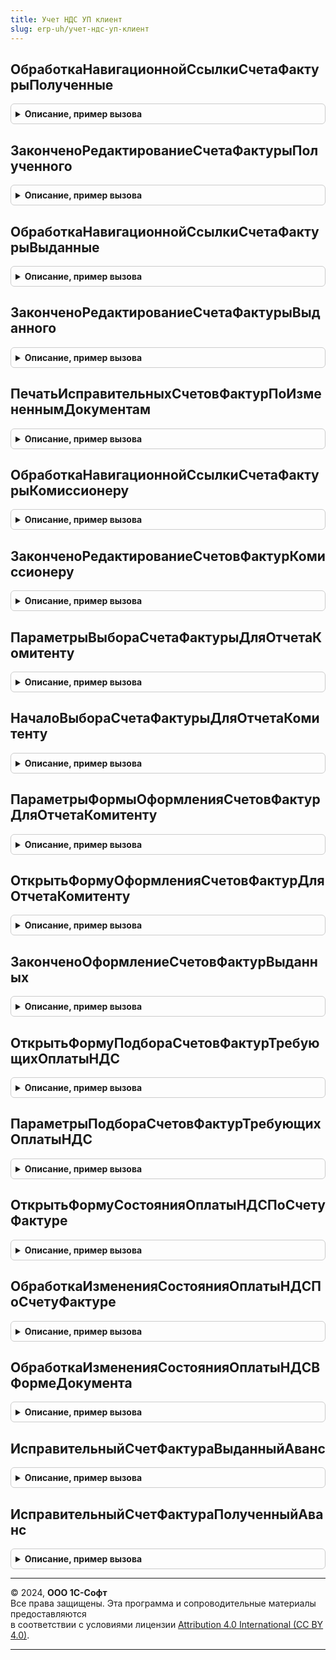 ```yaml
---
title: Учет НДС УП клиент
slug: erp-uh/учет-ндс-уп-клиент
---
```



## ОбработкаНавигационнойСсылкиСчетаФактурыПолученные
<details style="margin: 1em 0; padding: 0.5em; border: 1px solid #ccc; border-radius: 6px;">

<summary style="font-weight: bold; cursor: pointer;">Описание, пример вызова</summary>

```bsl

// Выполняет обработку навигационной ссылки форматированной строки, полученной с помощью функции УчетНДСУП.СчетаФактурыПолученныеНаОсновании().
// Открывает форму нового или существующего счета-фактуры. Если на основании документа зарегистрировано несколько счетов-фактур, то открывает список документов.
//
// Параметры:
// 	Форма - ФормаКлиентскогоПриложения - Форма документа
// 	НавигационнаяСсылка - Строка - Навигационная ссылка форматированной строки.
// 	СтандартнаяОбработка - Булево - Признак стандартной обработки события.
// 	ПараметрыРегистрации - См. УчетНДСУПКлиентСервер.ПараметрыРегистрацииСчетовФактурПолученных
//
Процедура ОбработкаНавигационнойСсылкиСчетаФактурыПолученные(Форма, НавигационнаяСсылка, СтандартнаяОбработка, ПараметрыРегистрации) Экспорт
```

Пример вызова
```bsl
УчетНДСУПКлиент.ОбработкаНавигационнойСсылкиСчетаФактурыПолученные(Форма, НавигационнаяСсылка, СтандартнаяОбработка, ПараметрыРегистрации) 
```
</details>

## ЗаконченоРедактированиеСчетаФактурыПолученного
<details style="margin: 1em 0; padding: 0.5em; border: 1px solid #ccc; border-radius: 6px;">

<summary style="font-weight: bold; cursor: pointer;">Описание, пример вызова</summary>

```bsl

// Вызывается в обработчике ОбработкаВыбора() формы документа-основания счета-фактуры полученного.
// Возвращает признак того, что закрыта форма форма счета-фактуры.
// При этом требуется обновить представление счетов-фактур на форме документа.
//
// Параметры:
// 	РезультатВыбора - Произвольный - Результат выбора.
// 	ИсточникВыбора - Произвольный - Форма, пославшая оповещение о выборе.
//
// Возвращаемое значение:
// 	Булево - Признак того, что событие закрытия формы документа.
//
Функция ЗаконченоРедактированиеСчетаФактурыПолученного(РезультатВыбора, ИсточникВыбора) Экспорт
```

Пример вызова
```bsl
Результат = УчетНДСУПКлиент.ЗаконченоРедактированиеСчетаФактурыПолученного(РезультатВыбора, ИсточникВыбора) 
```
</details>

## ОбработкаНавигационнойСсылкиСчетаФактурыВыданные
<details style="margin: 1em 0; padding: 0.5em; border: 1px solid #ccc; border-radius: 6px;">

<summary style="font-weight: bold; cursor: pointer;">Описание, пример вызова</summary>

```bsl

// Выполняет обработку навигационной ссылки форматированной строки, полученной с помощью функции УчетНДСУП.СчетаФактурыВыданныеНаОсновании().
// Открывает форму нового или существующего счета-фактуры. Если на основании документа зарегистрировано несколько счетов-фактур, то открывает список документов.
//
// Параметры:
// 	Форма - ФормаКлиентскогоПриложения - Форма документа
// 	НавигационнаяСсылка - Строка - Навигационная ссылка форматированной строки.
// 	СтандартнаяОбработка - Булево - Признак стандартной обработки события.
// 	ПараметрыРегистрации - См. УчетНДСУПКлиентСервер.ПараметрыРегистрацииСчетовФактурВыданных
//
Процедура ОбработкаНавигационнойСсылкиСчетаФактурыВыданные(Форма, НавигационнаяСсылка, СтандартнаяОбработка, ПараметрыРегистрации) Экспорт
```

Пример вызова
```bsl
УчетНДСУПКлиент.ОбработкаНавигационнойСсылкиСчетаФактурыВыданные(Форма, НавигационнаяСсылка, СтандартнаяОбработка, ПараметрыРегистрации) 
```
</details>

## ЗаконченоРедактированиеСчетаФактурыВыданного
<details style="margin: 1em 0; padding: 0.5em; border: 1px solid #ccc; border-radius: 6px;">

<summary style="font-weight: bold; cursor: pointer;">Описание, пример вызова</summary>

```bsl

// Вызывается в обработчике ОбработкаВыбора() формы документа-основания счета-фактуры выданного.
// Возвращает признак того, что закрыта форма форма счета-фактуры.
// При этом требуется обновить представление счетов-фактур на форме документа.
//
// Параметры:
// 	РезультатВыбора - Произвольный - Результат выбора.
// 	ИсточникВыбора - Произвольный - Форма, пославшая оповещение о выборе.
//
// Возвращаемое значение:
// 	Булево - Признак того, что событие закрытия формы документа.
//
Функция ЗаконченоРедактированиеСчетаФактурыВыданного(РезультатВыбора, ИсточникВыбора) Экспорт
```

Пример вызова
```bsl
Результат = УчетНДСУПКлиент.ЗаконченоРедактированиеСчетаФактурыВыданного(РезультатВыбора, ИсточникВыбора) 
```
</details>

## ПечатьИсправительныхСчетовФактурПоИзмененнымДокументам
<details style="margin: 1em 0; padding: 0.5em; border: 1px solid #ccc; border-radius: 6px;">

<summary style="font-weight: bold; cursor: pointer;">Описание, пример вызова</summary>

```bsl

// Выполняет печать сформированных исправительный счетов-фактур.
//
// Параметры:
// 	ТаблицаИзмененныхДокументов - ТаблицаЗначений - Измененные документы продажи и их реквизиты:
// 	  * Документ - ОпределяемыйТип.ОснованиеСчетФактураВыданный - документ-основание
// 	  * Организация - СправочникСсылка.Организации - Организация документа-основания
// 	  * Дата - Дата - Дата документа-основания
// 	  * Ответственный - СправочникСсылка.Пользователи - Ответственный за документ-основание
// 	Форма - ФормаКлиентскогоПриложения - Форма-владелец, из которой выполняется печать счетов-фактур.
//
Процедура ПечатьИсправительныхСчетовФактурПоИзмененнымДокументам(ТаблицаИзмененныхДокументов, Форма) Экспорт
```

Пример вызова
```bsl
УчетНДСУПКлиент.ПечатьИсправительныхСчетовФактурПоИзмененнымДокументам(ТаблицаИзмененныхДокументов, Форма) 
```
</details>

## ОбработкаНавигационнойСсылкиСчетаФактурыКомиссионеру
<details style="margin: 1em 0; padding: 0.5em; border: 1px solid #ccc; border-radius: 6px;">

<summary style="font-weight: bold; cursor: pointer;">Описание, пример вызова</summary>

```bsl

// Выполняет обработку навигационной ссылки форматированной строки, полученной с помощью функции УчетНДСУП.СчетаФактурыКомиссионеруНаОсновании().
// Открывает форму счета-фактуры или форму рабочего места по оформлению.
//
// Параметры:
// 	Форма - ФормаКлиентскогоПриложения - Форма документа
// 	НавигационнаяСсылка - Строка - Навигационная ссылка форматированной строки.
// 	СтандартнаяОбработка - Булево - Признак стандартной обработки события.
// 	ПараметрыРегистрации - См. УчетНДСУПКлиентСервер.ПараметрыРегистрацииСчетовФактурКомиссионеру
//
Процедура ОбработкаНавигационнойСсылкиСчетаФактурыКомиссионеру(Форма, НавигационнаяСсылка, СтандартнаяОбработка, ПараметрыРегистрации) Экспорт
```

Пример вызова
```bsl
УчетНДСУПКлиент.ОбработкаНавигационнойСсылкиСчетаФактурыКомиссионеру(Форма, НавигационнаяСсылка, СтандартнаяОбработка, ПараметрыРегистрации) 
```
</details>

## ЗаконченоРедактированиеСчетовФактурКомиссионеру
<details style="margin: 1em 0; padding: 0.5em; border: 1px solid #ccc; border-radius: 6px;">

<summary style="font-weight: bold; cursor: pointer;">Описание, пример вызова</summary>

```bsl

// Вызывается в обработчике ОбработкаВыбора() формы отчета комиссионера.
// Возвращает признак того, что закрыта форма форма счета-фактуры, списка или рабочего места по формированию.
// При этом требуется обновить представление счетов-фактур на форме документа.
//
// Параметры:
// 	РезультатВыбора - Произвольный - Результат выбора.
// 	ИсточникВыбора - Произвольный - Форма, пославшая оповещение о выборе.
//
// Возвращаемое значение:
// 	Булево - Признак того, что событие закрытия формы редактирования счетов-фактур.
//
Функция ЗаконченоРедактированиеСчетовФактурКомиссионеру(РезультатВыбора, ИсточникВыбора) Экспорт
```

Пример вызова
```bsl
Результат = УчетНДСУПКлиент.ЗаконченоРедактированиеСчетовФактурКомиссионеру(РезультатВыбора, ИсточникВыбора) 
```
</details>

## ПараметрыВыбораСчетаФактурыДляОтчетаКомитенту
<details style="margin: 1em 0; padding: 0.5em; border: 1px solid #ccc; border-radius: 6px;">

<summary style="font-weight: bold; cursor: pointer;">Описание, пример вызова</summary>

```bsl

// Возвращает структуру параметров для открытия формы выбора счета-фактуры для отчета комитенту.
//
// Возвращаемое значение:
// 	Структура - Параметры открытия формы выбора счета-фактуры для отчета комитенту:
// 	                  * Организация - СправочникСсылка.Организации - Организация-комиссионер
// 	                  * Покупатель - СправочникСсылка.Контрагенты, СправочникСсылка.Организации - Покупатель комиссионного товара.
// 	                  * Дата - Дата - Дата выставления счета-фактуры. В общем случае дата реализации товаров покупателю.
// 	                  * ВыбранныйСчетФактура - ДокументСсылка - Ссылка на уже выбранный счет-фактуру.
//
Функция ПараметрыВыбораСчетаФактурыДляОтчетаКомитенту() Экспорт
```

Пример вызова
```bsl
Результат = УчетНДСУПКлиент.ПараметрыВыбораСчетаФактурыДляОтчетаКомитенту() 
```
</details>

## НачалоВыбораСчетаФактурыДляОтчетаКомитенту
<details style="margin: 1em 0; padding: 0.5em; border: 1px solid #ccc; border-radius: 6px;">

<summary style="font-weight: bold; cursor: pointer;">Описание, пример вызова</summary>

```bsl

// Открывает форму выбора счета-фактуры для отчета комитенту.
// Вызывается в обработчике НачалоВыбора() поля формы счета-фактуры, выданного покупателю.
//
// Параметры:
// 	Элемент - ПолеФормы - Элемент управления.
// 	ПараметрыВыбора - Структура - Параметры выбора счета-фактуры. См. УчетНДСУПКлиент.ПараметрыВыбораСчетаФактурыДляОтчетаКомитенту.
// 	СтандартнаяОбработка - Булево - Признак стандартной обработки события.
//
Процедура НачалоВыбораСчетаФактурыДляОтчетаКомитенту(Элемент, ПараметрыВыбора, СтандартнаяОбработка) Экспорт
```

Пример вызова
```bsl
УчетНДСУПКлиент.НачалоВыбораСчетаФактурыДляОтчетаКомитенту(Элемент, ПараметрыВыбора, СтандартнаяОбработка) 
```
</details>

## ПараметрыФормыОформленияСчетовФактурДляОтчетаКомитенту
<details style="margin: 1em 0; padding: 0.5em; border: 1px solid #ccc; border-radius: 6px;">

<summary style="font-weight: bold; cursor: pointer;">Описание, пример вызова</summary>

```bsl

// Возвращает структуру параметров необходимых для открытия формы ОформленияСчетовФактурДляОтчетаКомитенту
//
// Возвращаемое значение:
//	Структура - Структура параметров содержащая следующие ключи:
//              * Организация - СправочникСсылка.Организации - содержит организацию продавца комиссионного товара
//              * АдресТаблицыРеализацийКомиссионныхТоваров - Строка - содержит адрес во временном хранилище на таблицу
//																	 документов реализации комиссионного товара
//					Таблица реализаций должна иметь колонки:
//						Ссылка - ДокументСсылка - ссылка на документ реализации
//						Дата - Дата - Дата документа реализации
//						Сумма - Число - сумма документа реализации
//						Валюта - СправочникСсылка.Валюта - валюта документа реализации
//						Партнер - СправочникСсылка.Партнеры - партнер кому был реализован комиссионный товар
//						Контрагент - СправочникСсылка.Контрагенты - контрагент кому был реализован комиссионный товар.
//
Функция ПараметрыФормыОформленияСчетовФактурДляОтчетаКомитенту() Экспорт
```

Пример вызова
```bsl
Результат = УчетНДСУПКлиент.ПараметрыФормыОформленияСчетовФактурДляОтчетаКомитенту() 
```
</details>

## ОткрытьФормуОформленияСчетовФактурДляОтчетаКомитенту
<details style="margin: 1em 0; padding: 0.5em; border: 1px solid #ccc; border-radius: 6px;">

<summary style="font-weight: bold; cursor: pointer;">Описание, пример вызова</summary>

```bsl

// Открывает форму оформления счетов-фактур выданных.
// При закрытии формы будет сформировано оповещение о выборе, в результате выборка будет передано соответствие, в котором
//      Ключ - Документ реализации, для которого сформирован счет-фактура
//      Значение - Ссылка на сформированный счет-фактуру.
//
// Параметры:
//  ПараметрыФормы - Структура - Параметры открываемой формы см. УчетНДСУПКлиент.ПараметрыФормыОформленияСчетовФактурДляОтчетаКомитенту
//  ФормаВладелец - ФормаКлиентскогоПриложения - форма открывающая оформление счетов-фактур
//
Процедура ОткрытьФормуОформленияСчетовФактурДляОтчетаКомитенту(ПараметрыФормы, ФормаВладелец) Экспорт
```

Пример вызова
```bsl
УчетНДСУПКлиент.ОткрытьФормуОформленияСчетовФактурДляОтчетаКомитенту(ПараметрыФормы, ФормаВладелец) 
```
</details>

## ЗаконченоОформлениеСчетовФактурВыданных
<details style="margin: 1em 0; padding: 0.5em; border: 1px solid #ccc; border-radius: 6px;">

<summary style="font-weight: bold; cursor: pointer;">Описание, пример вызова</summary>

```bsl

// Вызывается в обработчике ОбработкаВыбора() для проверки необходимости обновления данных о счетах-фактурах выданных.
// Возвращает признак того, что закрыта форма оформления счетов-фактур выданных.
//
// Параметры:
// 	РезультатВыбора - Произвольный - Результат выбора.
// 	ИсточникВыбора - Произвольный - Форма, пославшая оповещение о выборе.
//
// Возвращаемое значение:
// 	Булево - Признак того, что событие закрытия формы документа.
//
Функция ЗаконченоОформлениеСчетовФактурВыданных(РезультатВыбора, ИсточникВыбора) Экспорт
```

Пример вызова
```bsl
Результат = УчетНДСУПКлиент.ЗаконченоОформлениеСчетовФактурВыданных(РезультатВыбора, ИсточникВыбора) 
```
</details>

## ОткрытьФормуПодбораСчетовФактурТребующихОплатыНДС
<details style="margin: 1em 0; padding: 0.5em; border: 1px solid #ccc; border-radius: 6px;">

<summary style="font-weight: bold; cursor: pointer;">Описание, пример вызова</summary>

```bsl

// Описание
//
// Параметры:
// 	ПараметрыПодбора - см. УчетНДСУПКлиент.ПараметрыПодбораСчетовФактурТребующихОплатыНДС.
// 	ОповещениеОПодборе - ОписаниеОповещения - оповещение, которое будет вызвано после подбора документов.
//			В обработчик в параметр «Результат» будет передан адрес временного хранилища
//			с таблицей подобранных документов.
//			Таблица содержит колонки:
//				Контрагент - СправочникСсылка.Контрагенты - Поставщик.
//				Договор - СправочникСсылка.ДоговорыКонтрагентов - Договор с поставщиком.
//				СчетФактура - ДокументСсылка - Документ, требующий оплаты НДС.
//				СуммаОплаты - Число - Сумма оплаты НДС по документу.
//
Процедура ОткрытьФормуПодбораСчетовФактурТребующихОплатыНДС(ПараметрыПодбора, ОповещениеОПодборе) Экспорт
```

Пример вызова
```bsl
УчетНДСУПКлиент.ОткрытьФормуПодбораСчетовФактурТребующихОплатыНДС(ПараметрыПодбора, ОповещениеОПодборе) 
```
</details>

## ПараметрыПодбораСчетовФактурТребующихОплатыНДС
<details style="margin: 1em 0; padding: 0.5em; border: 1px solid #ccc; border-radius: 6px;">

<summary style="font-weight: bold; cursor: pointer;">Описание, пример вызова</summary>

```bsl

// Возвращает структуру параметров для открытия формы подбора документов, требующих оплаты НДС.
//
// Возвращаемое значение:
// 	Структура - Структура параметров подбора:
//							* ТипНалога - ПеречислениеСсылка.ТипыНалогов - Тип оплачиваемого налога: НДС_ВвозимыеТовары или НДС_НалоговыйАгент
//							* Организация - СправочникСсылка.Организации - Отбор документов по организации
//							* ДатаДокумента - Дата - Отбор документов по периоду
//							* ДокументСсылка - ДокументСсылка - Ссылка на документ оплаты
//							* АдресВременногоХранилища - Строка
//- Ссылка на временное хранилище с таблицей уже подобранных документов.
//			Таблица должна иметь следующие колонки:
//				Контрагент - Поставщик.
//				Договор - Договор с поставщиком.
//				СчетФактура - Документ, по которому оплачивается НДС.
//				СуммаОплаты - Сумма оплаты НДС по документу.
//
Функция ПараметрыПодбораСчетовФактурТребующихОплатыНДС() Экспорт
```

Пример вызова
```bsl
Результат = УчетНДСУПКлиент.ПараметрыПодбораСчетовФактурТребующихОплатыНДС() 
```
</details>

## ОткрытьФормуСостоянияОплатыНДСПоСчетуФактуре
<details style="margin: 1em 0; padding: 0.5em; border: 1px solid #ccc; border-radius: 6px;">

<summary style="font-weight: bold; cursor: pointer;">Описание, пример вызова</summary>

```bsl

// Открывает форму просмотра и редактирования состояния оплаты НДС по счету-фактуре.
//
// Параметры:
// 	СчетФактура - ОпределяемыйТип.СчетФактура - Документ, требующий оплаты НДС.
//	ФормаВладелец - ФормаКлиентскогоПриложения - форма, вызвавшая метод
//
Процедура ОткрытьФормуСостоянияОплатыНДСПоСчетуФактуре(СчетФактура, ФормаВладелец) Экспорт
```

Пример вызова
```bsl
УчетНДСУПКлиент.ОткрытьФормуСостоянияОплатыНДСПоСчетуФактуре(СчетФактура, ФормаВладелец) 
```
</details>

## ОбработкаИзмененияСостоянияОплатыНДСПоСчетуФактуре
<details style="margin: 1em 0; padding: 0.5em; border: 1px solid #ccc; border-radius: 6px;">

<summary style="font-weight: bold; cursor: pointer;">Описание, пример вызова</summary>

```bsl

// Обновляет заголовок команды просмотра состояния оплаты НДС по документу после ручного редактирования в форме документов оплаты.
//
// Параметры:
//	ИсточникВыбора - Произвольный - Форма, где осуществлен выбор
// 	ТекстСостояния - Строка - новый текст состояния оплаты.
// 	КомандаСостояния - КнопкаФормы - Элемент команды просмотра состояния.
Процедура ОбработкаИзмененияСостоянияОплатыНДСПоСчетуФактуре(ИсточникВыбора, ТекстСостояния, КомандаСостояния) Экспорт
```

Пример вызова
```bsl
УчетНДСУПКлиент.ОбработкаИзмененияСостоянияОплатыНДСПоСчетуФактуре(ИсточникВыбора, ТекстСостояния, КомандаСостояния) 
```
</details>

## ОбработкаИзмененияСостоянияОплатыНДСВФормеДокумента
<details style="margin: 1em 0; padding: 0.5em; border: 1px solid #ccc; border-radius: 6px;">

<summary style="font-weight: bold; cursor: pointer;">Описание, пример вызова</summary>

```bsl

// Обновляет команду просмотра состояния оплаты НДС по документу после изменений в форме документа учета НДС.
//
// Параметры:
// 	КомандаСостояния - КнопкаФормы - Элемент команды просмотра состояния.
// 	ТребуетсяОплатаНДСВБюджет - Булево - определяет необходимость отображения состояния оплаты в форме документа
Процедура ОбработкаИзмененияСостоянияОплатыНДСВФормеДокумента(КомандаСостояния, ТребуетсяОплатаНДСВБюджет) Экспорт
```

Пример вызова
```bsl
УчетНДСУПКлиент.ОбработкаИзмененияСостоянияОплатыНДСВФормеДокумента(КомандаСостояния, ТребуетсяОплатаНДСВБюджет) 
```
</details>

## ИсправительныйСчетФактураВыданныйАванс
<details style="margin: 1em 0; padding: 0.5em; border: 1px solid #ccc; border-radius: 6px;">

<summary style="font-weight: bold; cursor: pointer;">Описание, пример вызова</summary>

```bsl

// Обработчик команды ввода на основании
//
// Параметры:
// 	МассивСсылок - Массив Из ДокументСсылка.СчетФактураВыданныйАванс -
//  ПараметрыВыполнения - Структура:
//                         * ОписаниеКоманды - Структура:
//                            ** Идентификатор           - Строка  - Идентификатор команды.
//                            ** Представление           - Строка  - Представление команды в форме.
//                            ** ДополнительныеПараметры - Структура - Дополнительные параметры команды.
//                            ** МножественныйВыбор      - Булево - признак множественного выбора.
//                        * Форма           - ФормаКлиентскогоПриложения - Форма, из которой вызвана команда.
//                        * ЭтоФормаОбъекта - Булево - Истина, если команда вызвана из формы объекта.
//                        * Источник        - ТаблицаФормы, ДанныеФормыСтруктура - Объект или список формы с полем "Ссылка".
//
Процедура ИсправительныйСчетФактураВыданныйАванс(МассивСсылок, ПараметрыВыполнения) Экспорт
```

Пример вызова
```bsl
УчетНДСУПКлиент.ИсправительныйСчетФактураВыданныйАванс(МассивСсылок, ПараметрыВыполнения) 
```
</details>

## ИсправительныйСчетФактураПолученныйАванс
<details style="margin: 1em 0; padding: 0.5em; border: 1px solid #ccc; border-radius: 6px;">

<summary style="font-weight: bold; cursor: pointer;">Описание, пример вызова</summary>

```bsl

// Обработчик команды ввода на основании
//
// Параметры:
// 	МассивСсылок - Массив Из ДокументСсылка.СчетФактураПолученныйАванс -
//  ПараметрыВыполнения - Структура:
//                         * ОписаниеКоманды - Структура:
//                            ** Идентификатор           - Строка  - Идентификатор команды.
//                            ** Представление           - Строка  - Представление команды в форме.
//                            ** ДополнительныеПараметры - Структура - Дополнительные параметры команды.
//                            ** МножественныйВыбор      - Булево - признак множественного выбора.
//                        * Форма           - ФормаКлиентскогоПриложения - Форма, из которой вызвана команда.
//                        * ЭтоФормаОбъекта - Булево - Истина, если команда вызвана из формы объекта.
//                        * Источник        - ТаблицаФормы, ДанныеФормыСтруктура - Объект или список формы с полем "Ссылка".
//
Процедура ИсправительныйСчетФактураПолученныйАванс(МассивСсылок, ПараметрыВыполнения) Экспорт
```

Пример вызова
```bsl
УчетНДСУПКлиент.ИсправительныйСчетФактураПолученныйАванс(МассивСсылок, ПараметрыВыполнения) 
```
</details>

---

© 2024, **ООО 1С-Софт**  
Все права защищены. Эта программа и сопроводительные материалы предоставляются  
в соответствии с условиями лицензии [Attribution 4.0 International (CC BY 4.0)](https://creativecommons.org/licenses/by/4.0/legalcode).

---
